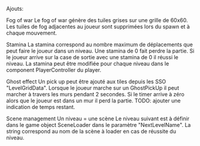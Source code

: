 Ajouts:

Fog of war
Le fog of war génère des tuiles grises sur une grille de 60x60. Les tuiles de fog adjacentes au joueur sont supprimées lors du spawn et à chaque mouvement.

Stamina
La stamina correspond au nombre maximum de déplacements que peut faire le joueur dans un niveau. Une stamina de 0 fait perdre la partie. Si le joueur arrive sur la case de sortie avec une stamina de 0 il réussi le niveau. La stamina peut être modifiée pour chaque niveau dans le component PlayerController du player.

Ghost effect
Un pick up peut être ajouté aux tiles depuis les SSO "LevelGridData". Lorsque le joueur marche sur un GhostPickUp il peut marcher à travers les murs pendant 2 secondes. Si le timer arrive à zéro alors que le joueur est dans un mur il perd la partie.
TODO: ajouter une indication de temps restant.

Scene management
Un niveau = une scène
Le niveau suivant est à définir dans le game object SceneLoader dans le paramètre "NextLevelName". La string correspond au nom de la scène à loader en cas de réussite du niveau.

